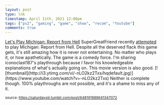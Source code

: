 ```yaml
---
layout: post
type: lnk
timestamp: April 11th, 2021 12:00pm
tags: ["ps2", "gaming", "game", "show", "recom", "Youtube"]
comments: true
---
```


<p class="npf_link" data-npf="{&quot;type&quot;:&quot;link&quot;,&quot;url&quot;:&quot;https://href.li/?http://www.youtube.com/playlist?list=PL4AF3053BF572C1E5&quot;,&quot;display_url&quot;:&quot;https://href.li/?http://www.youtube.com/playlist?list=PL4AF3053BF572C1E5&quot;,&quot;title&quot;:&quot;Let's Play Michigan: Report from Hell&quot;,&quot;description&quot;:&quot;Let's Play Michigan: Report from Hell&quot;,&quot;site_name&quot;:&quot;YouTube&quot;,&quot;poster&quot;:[{&quot;media_key&quot;:&quot;0591c87632b1fce4feeedadd11a74071:f42bd368b3ccb51d-6b&quot;,&quot;type&quot;:&quot;image/jpeg&quot;,&quot;width&quot;:168,&quot;height&quot;:94}]}"><a href="https://href.li/?http://www.youtube.com/playlist?list=PL4AF3053BF572C1E5" target="_blank">Let's Play Michigan: Report from Hell</a>
SuperGreatFriend recently <a href="https://www.youtube.com/watch?v=X-EyBetqar0" target="_blank">attempted</a> to play Michigan: Report from Hell.  Despite all the deserved flack this game gets, it's still amazing how it is never not entertaining.  No matter who plays it, or how apathetically.  The game is a comedy force.
I'm sharing iconoclast187's playthrough because I favor his knowledgeable explanations of what's actually going on.
This movie version is also good.
[![thumbnail](http://i3.ytimg.com/vi/-nLO2kz2Txs/hqdefault.jpg)](https://www.youtube.com/watch?v=-nLO2kz2Txs)
Neither is complete though.  100% playthroughs are not possible, and it's a shame to miss any of it.
  
<small>source: https://saturdayxiii.tumblr.com/post/648191989641347072</small>